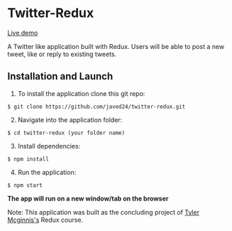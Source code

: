 # Twitter-Redux

[Live demo](https://redux-twitter.firebaseapp.com)

A Twitter like application built with Redux. Users will be able to post a new tweet, like or reply to existing tweets.

## Installation and Launch

1. To install the application clone this git repo:

```
$ git clone https://github.com/javed24/twitter-redux.git
```

2. Navigate into the application folder:

```
$ cd twitter-redux (your folder name)
```

3. Install dependencies:

```
$ npm install
```

4. Run the application:

```
$ npm start
```

**The app will run on a new window/tab on the browser**

Note: This application was built as the concluding project of [Tyler Mcginnis's](tylermcginnis.com) Redux course.
